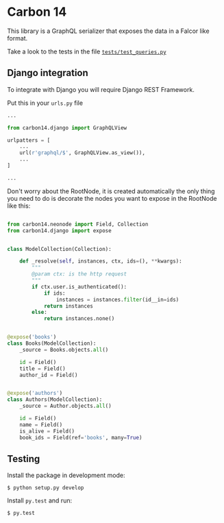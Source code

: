 # Carbon 14

This library is a GraphQL serializer that exposes the data in a Falcor like format.

Take a look to the tests in the file [`tests/test_queries.py`](tests/test_queries.py)

## Django integration

To integrate with Django you will require Django REST Framework.

Put this in your `urls.py` file

```python
...

from carbon14.django import GraphQLView

urlpatters = [
    ...
    url(r'graphql/$', GraphQLView.as_view()),
    ...
]

...
```

Don't worry about the RootNode, it is created automatically the only thing you need to do is decorate the nodes you want to expose in the RootNode like this:

```python

from carbon14.neonode import Field, Collection
from carbon14.django import expose


class ModelCollection(Collection):

    def _resolve(self, instances, ctx, ids=(), **kwargs):
        """
        @param ctx: is the http request
        """
        if ctx.user.is_authenticated():
            if ids:
                instances = instances.filter(id__in=ids)
            return instances
        else:
            return instances.none()


@expose('books')
class Books(ModelCollection):
    _source = Books.objects.all()

    id = Field()
    title = Field()
    author_id = Field()


@expose('authors')
class Authors(ModelCollection):
    _source = Author.objects.all()

    id = Field()
    name = Field()
    is_alive = Field()
    book_ids = Field(ref='books', many=True)
```

## Testing

Install the package in development mode:


    $ python setup.py develop

Install `py.test` and run:

    $ py.test
